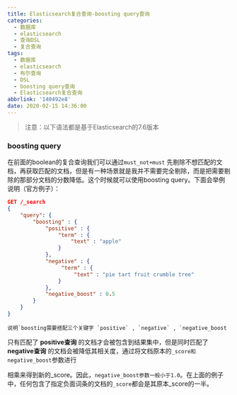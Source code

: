 ```yaml
---
title: Elasticsearch复合查询-boosting query查询
categories:
  - 数据库
  - elasticsearch
  - 查询DSL
  - 复合查询
tags:
  - 数据库
  - elasticsearch
  - 布尔查询
  - DSL
  - boosting query查询
  - Elasticsearch复合查询
abbrlink: '140492e8'
date: 2020-02-15 14:36:00
---
```


> 注意：以下语法都是基于Elasticsearch的7.6版本

### boosting query

在前面的boolean的复合查询我们可以通过`must_not+must` 先剔除不想匹配的文档，再获取匹配的文档，但是有一种场景就是我并不需要完全剔除，而是把需要剔除的那部分文档的分数降低。这个时候就可以使用boosting query。下面会举例说明（官方例子）：

```json
GET /_search
{
    "query": {
        "boosting" : {
            "positive" : {
                "term" : {
                    "text" : "apple"
                }
            },
            "negative" : {
                 "term" : {
                     "text" : "pie tart fruit crumble tree"
                }
            },
            "negative_boost" : 0.5
        }
    }
}
```

```
说明`boosting需要搭配三个关键字 `positive` , `negative` , `negative_boost
```

只有匹配了 **positive查询** 的文档才会被包含到结果集中，但是同时匹配了**negative查询** 的文档会被降低其相关度，通过将文档原本的`_score和negative_boost`参数进行

相乘来得到新的_score。因此，`negative_boost参数一般小于1.0`。在上面的例子中，任何包含了指定负面词条的文档的`_score`都会是其原本_score的一半。